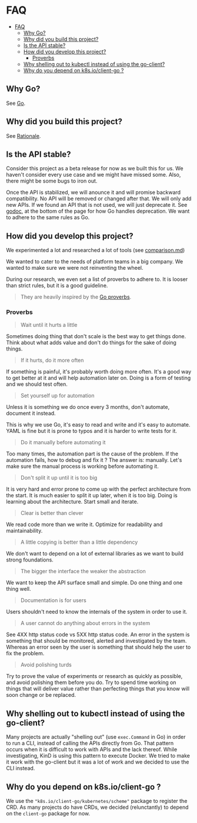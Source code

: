 # FAQ

- [FAQ](#faq)
  - [Why Go?](#why-go)
  - [Why did you build this project?](#why-did-you-build-this-project)
  - [Is the API stable?](#is-the-api-stable)
  - [How did you develop this project?](#how-did-you-develop-this-project)
    - [Proverbs](#proverbs)
  - [Why shelling out to kubectl instead of using the go-client?](#why-shelling-out-to-kubectl-instead-of-using-the-go-client)
  - [Why do you depend on k8s.io/client-go ?](#why-do-you-depend-on-k8sioclient-go-)

## Why Go?

See [Go](./go.md).

## Why did you build this project?

See [Rationale](./rationale.md).

## Is the API stable?

Consider this project as a beta release for now as we built this for us.
We haven't consider every use case and we might have missed some.
Also, there might be some bugs to iron out.

Once the API is stabilized, we will anounce it and will promise backward compatibility.
No API will be removed or changed after that. We will only add new APIs.
If we found an API that is not used, we will just deprecate it.
See [godoc](https://go.dev/blog/godoc), at the bottom of the page for
how Go handles deprecation. We want to adhere to the same rules as Go.

## How did you develop this project?

We experimented a lot and researched a lot of tools (see [comparison.md](./comparison.md))

We wanted to cater to the needs of platform teams in a big company.
We wanted to make sure we were not reinventing the wheel.

During our research, we even set a list of proverbs to adhere to.
It is looser than strict rules, but it is a good guideline.

> They are heavily inspired by the [Go proverbs](https://go-proverbs.github.io/).

### Proverbs

> Wait until it hurts a little

Sometimes doing thing that don't scale is the best way to get things done.
Think about what adds value and don't do things for the sake of doing things.

> If it hurts, do it more often

If something is painful, it's probably worth doing more often.
It's a good way to get better at it and will help automation later on.
Doing is a form of testing and we should test often.

> Set yourself up for automation

Unless it is something we do once every 3 months, don't automate, document it instead.

This is why we use Go, it's easy to read and write and it's easy to automate.
YAML is fine but it is prone to typos and it is harder to write tests for it.

> Do it manually before automating it

Too many times, the automation part is the cause of the problem.
If the automation fails, how to debug and fix it ? The answer is: manually.
Let's make sure the manual process is working before automating it.

> Don't split it up until it is too big

It is very hard and error prone to come up with the perfect architecture from the start.
It is much easier to split it up later, when it is too big.
Doing is learning about the architecture. Start small and iterate.

> Clear is better than clever

We read code more than we write it. Optimize for readability and maintainability.

> A little copying is better than a little dependency

We don't want to depend on a lot of external libraries as we want to build strong foundations.

> The bigger the interface the weaker the abstraction

We want to keep the API surface small and simple. Do one thing and one thing well.

> Documentation is for users

Users shouldn't need to know the internals of the system in order to use it.

> A user cannot do anything about errors in the system

See 4XX http status code vs 5XX http status code.
An error in the system is something that should be monitored, alerted and investigated by the team.
Whereas an error seen by the user is something that should help the user to fix the problem.

> Avoid polishing turds

Try to prove the value of experiments or research as quickly as possible, and avoid polishing them before you do.
Try to spend time working on things that will deliver value rather than perfecting things that
you know will soon change or be replaced.

## Why shelling out to kubectl instead of using the go-client?

Many projects are actually "shelling out" (use `exec.Command` in Go) in order to run a CLI,
instead of calling the APIs directly from Go.
That pattern occurs when it is difficult to work with APIs and the lack thereof.
While investigating, KinD is using this pattern to execute Docker.
We tried to make it work with the go-client but it was a lot of work and we decided to use the CLI instead.

## Why do you depend on k8s.io/client-go ?

We use the `"k8s.io/client-go/kubernetes/scheme"` package to register the CRD.
As many projects do have CRDs, we decided (relunctantly) to depend on the `client-go` package for now.

